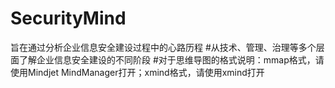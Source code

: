 # SecurityMind
旨在通过分析企业信息安全建设过程中的心路历程
#从技术、管理、治理等多个层面了解企业信息安全建设的不同阶段
#对于思维导图的格式说明：mmap格式，请使用Mindjet MindManager打开；xmind格式，请使用xmind打开
